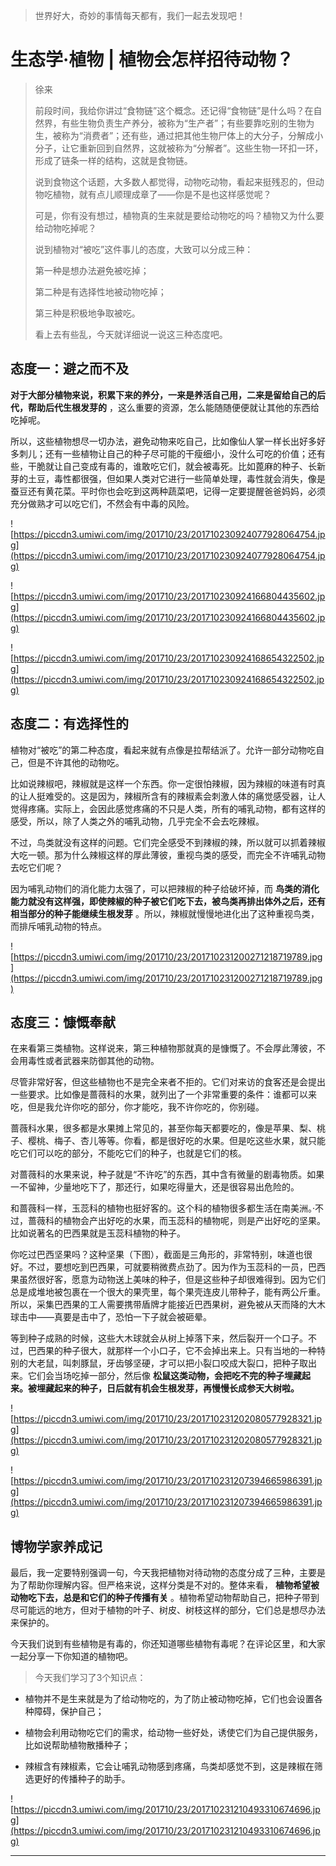 > 世界好大，奇妙的事情每天都有，我们一起去发现吧！

# 生态学·植物 | 植物会怎样招待动物？

> 徐来
> 
> 前段时间，我给你讲过“食物链”这个概念。还记得“食物链”是什么吗？在自然界，有些生物负责生产养分，被称为“生产者”；有些要靠吃别的生物为生，被称为“消费者”；还有些，通过把其他生物尸体上的大分子，分解成小分子，让它重新回到自然界，这就被称为“分解者”。这些生物一环扣一环，形成了链条一样的结构，这就是食物链。
> 
> 说到食物这个话题，大多数人都觉得，动物吃动物，看起来挺残忍的，但动物吃植物，就有点儿顺理成章了——你是不是也这样感觉呢？
> 
> 可是，你有没有想过，植物真的生来就是要给动物吃的吗？植物又为什么要给动物吃掉呢？
> 
> 说到植物对“被吃”这件事儿的态度，大致可以分成三种：
> 
> 第一种是想办法避免被吃掉；
> 
> 第二种是有选择性地被动物吃掉；
> 
> 第三种是积极地争取被吃。
> 
> 看上去有些乱，今天就详细说一说这三种态度吧。

## 态度一：避之而不及

 **对于大部分植物来说，积累下来的养分，一来是养活自己用，二来是留给自己的后代，帮助后代生根发芽的** ，这么重要的资源，怎么能随随便便就让其他的东西给吃掉呢。

所以，这些植物想尽一切办法，避免动物来吃自己，比如像仙人掌一样长出好多好多刺儿；还有一些植物让自己的种子尽可能的干瘦细小，没什么可吃的价值；还有些，干脆就让自己变成有毒的，谁敢吃它们，就会被毒死。比如蓖麻的种子、长新芽的土豆，毒性都很强，但如果人类对它进行一些简单处理，毒性就会消失，像是蚕豆还有黄花菜。平时你也会吃到这两种蔬菜吧，记得一定要提醒爸爸妈妈，必须充分做熟才可以吃它们，不然会有中毒的风险。

![https://piccdn3.umiwi.com/img/201710/23/201710230924077928064754.jpg](https://piccdn3.umiwi.com/img/201710/23/201710230924077928064754.jpg)

![https://piccdn3.umiwi.com/img/201710/23/201710230924166804435602.jpg](https://piccdn3.umiwi.com/img/201710/23/201710230924166804435602.jpg)

![https://piccdn3.umiwi.com/img/201710/23/201710230924168654322502.jpg](https://piccdn3.umiwi.com/img/201710/23/201710230924168654322502.jpg)

## 态度二：有选择性的

植物对“被吃”的第二种态度，看起来就有点像是拉帮结派了。允许一部分动物吃自己，但是不许其他的动物吃。

比如说辣椒吧，辣椒就是这样一个东西。你一定很怕辣椒，因为辣椒的味道有时真的让人挺难受的。这是因为，辣椒所含有的辣椒素会刺激人体的痛觉感受器，让人觉得疼痛。实际上，会因此感觉疼痛的不只是人类，所有的哺乳动物，都有这样的感受，所以，除了人类之外的哺乳动物，几乎完全不会去吃辣椒。

不过，鸟类就没有这样的问题。它们完全感受不到辣椒的辣，所以就可以抓着辣椒大吃一顿。那为什么辣椒这样的厚此薄彼，重视鸟类的感受，而完全不许哺乳动物去吃它们呢？

因为哺乳动物们的消化能力太强了，可以把辣椒的种子给破坏掉，而 **鸟类的消化能力就没有这样强，即使辣椒的种子被它们吃下去，被鸟类再排出体外之后，还有相当部分的种子能继续生根发芽** 。所以，辣椒就慢慢地进化出了这种重视鸟类，而排斥哺乳动物的特点。

![https://piccdn3.umiwi.com/img/201710/23/201710231200271218719789.jpg](https://piccdn3.umiwi.com/img/201710/23/201710231200271218719789.jpg)

## 态度三：慷慨奉献

在来看第三类植物。这样说来，第三种植物那就真的是慷慨了。不会厚此薄彼，不会用毒性或者武器来防御其他的动物。

尽管非常好客，但这些植物也不是完全来者不拒的。它们对来访的食客还是会提出一些要求。比如像是蔷薇科的水果，就列出了一个非常重要的条件：谁都可以来吃，但是我允许你吃的部分，你才能吃，我不许你吃的，你别碰。

蔷薇科水果，很多都是水果摊上常见的，甚至你每天都要吃的，像是苹果、梨、桃子、樱桃、梅子、杏儿等等。你看，都是很好吃的水果。但是吃这些水果，就只能吃它们可以吃的部分，不能吃它们的种子，也就是它们的核。

对蔷薇科的水果来说，种子就是“不许吃”的东西，其中含有微量的剧毒物质。如果一不留神，少量地吃下了，那还行，如果吃得量大，还是很容易出危险的。

和蔷薇科一样，玉蕊科的植物也挺好客的。这个科的植物很多都生活在南美洲。·不过，蔷薇科的植物会产出好吃的水果，而玉蕊科的植物呢，则是产出好吃的坚果。比如说著名的巴西果就是玉蕊科植物的种子。

你吃过巴西坚果吗？这种坚果（下图），截面是三角形的，非常特别，味道也很好。不过，要想吃到巴西果，可就要稍微费点劲了。因为作为玉蕊科的一员，巴西果虽然很好客，愿意为动物送上美味的种子，但是这些种子却很难得到。因为它们总是成堆地被包裹在一个很大的果壳里，每个果壳连皮儿带种子，能有两公斤重。所以，采集巴西果的工人需要携带盾牌才能接近巴西果树，避免被从天而降的大木球击中——真要是击中了，恐怕一下子就会被砸晕。

等到种子成熟的时候，这些大木球就会从树上掉落下来，然后裂开一个口子。不过，巴西果的种子很大，就那样一个小口子，它不会掉出来上。只有当地的一种特别的大老鼠，叫刺豚鼠，牙齿够坚硬，才可以把小裂口咬成大裂口，把种子取出来。它们会当场吃掉一部分，然后像 **松鼠这类动物，会把吃不完的种子埋藏起来。被埋藏起来的种子，日后就有机会生根发芽，再慢慢长成参天大树啦。**

![https://piccdn3.umiwi.com/img/201710/23/201710231202080577928321.jpg](https://piccdn3.umiwi.com/img/201710/23/201710231202080577928321.jpg)

![https://piccdn3.umiwi.com/img/201710/23/201710231207394665986391.jpg](https://piccdn3.umiwi.com/img/201710/23/201710231207394665986391.jpg)

## 博物学家养成记

最后，我一定要特别强调一句，今天我把植物对待动物的态度分成了三种，主要是为了帮助你理解内容。但严格来说，这样分类是不对的。整体来看， **植物希望被动物吃下去，总是和它们的种子传播有关** 。植物希望动物帮助自己，把种子带到尽可能远的地方，但对于植物的叶子、树皮、树枝这样的部分，它们总是想尽办法来保护的。

今天我们说到有些植物是有毒的，你还知道哪些植物有毒呢？在评论区里，和大家一起分享一下你知道的植物吧。

> 今天我们学习了3个知识点：

* 植物并不是生来就是为了给动物吃的，为了防止被动物吃掉，它们也会设置各种障碍，保护自己；

* 植物会利用动物吃它们的需求，给动物一些好处，诱使它们为自己提供服务，比如说帮助植物散播种子；

* 辣椒含有辣椒素，它会让哺乳动物感到疼痛，鸟类却感觉不到，这是辣椒在筛选更好的传播种子的助手。

![https://piccdn3.umiwi.com/img/201710/23/201710231210493310674696.jpg](https://piccdn3.umiwi.com/img/201710/23/201710231210493310674696.jpg)

---
